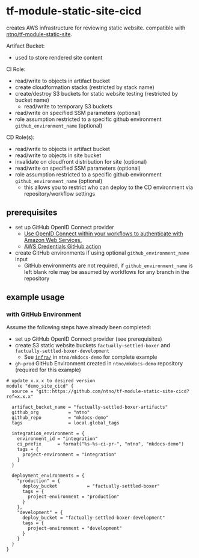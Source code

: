 # tf-module-static-site-cicd
creates AWS infrastructure for reviewing static website.  compatible with [ntno/tf-module-static-site](https://github.com/ntno/tf-module-static-site).

Artifact Bucket:
  - used to store rendered site content

CI Role:
  - read/write to objects in artifact bucket
  - create cloudformation stacks (restricted by stack name)
  - create/destroy S3 buckets for static website testing (restricted by bucket name)
    - read/write to temporary S3 buckets
  - read/write on specified SSM parameters (optional)
  - role assumption restricted to a specific github environment `github_environment_name` (optional)
  
CD Role(s):
  - read/write to objects in artifact bucket
  - read/write to objects in site bucket
  - invalidate on cloudfront distribution for site (optional)
  - read/write on specified SSM parameters (optional)
  - role assumption restricted to a specific github environment `github_environment_name` (optional)
    - this allows you to restrict who can deploy to the CD environment via repository/workflow settings

## prerequisites
- set up GitHub OpenID Connect provider
  - [Use OpenID Connect within your workflows to authenticate with Amazon Web Services.](https://docs.github.com/en/actions/deployment/security-hardening-your-deployments/configuring-openid-connect-in-amazon-web-services) 
  - [AWS Credentials GitHub action](https://github.com/aws-actions/configure-aws-credentials)
- create GitHub environments if using optional `github_environment_name` input
  - GitHub environments are not required, if `github_environment_name` is left blank role may be assumed by workflows for any branch in the repository

## example usage

### with GitHub Environment
Assume the following steps have already been completed:
- set up GitHub OpenID Connect provider (see prerequisites)
- create S3 static website buckets `factually-settled-boxer` and `factually-settled-boxer-development`
  - See [`infra/`](https://github.com/ntno/mkdocs-demo/tree/main/infra) in `ntno/mkdocs-demo` for complete example
- `gh-prod` GitHub Environment created in `ntno/mkdocs-demo` repository (required for this example)

```
# update x.x.x to desired version
module "demo_site_cicd" {
  source = "git::https://github.com/ntno/tf-module-static-site-cicd?ref=x.x.x"

  artifact_bucket_name = "factually-settled-boxer-artifacts"
  github_org           = "ntno"
  github_repo          = "mkdocs-demo"
  tags                 = local.global_tags

  integration_environment = {
    environment_id = "integration"
    ci_prefix      = format("%s-%s-ci-pr-", "ntno", "mkdocs-demo")
    tags = {
      project-environment = "integration"
    }
  }

  deployment_environments = {
    "production" = {
      deploy_bucket           = "factually-settled-boxer"
      tags = {
        project-environment = "production"
      }
    },
    "development" = {
      deploy_bucket = "factually-settled-boxer-development"
      tags = {
        project-environment = "development"
      }
    }
  }
}
```